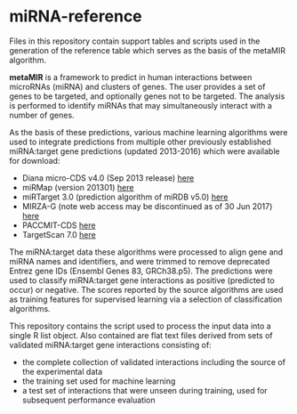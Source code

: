 # **miRNA-reference**

Files in this repository contain support tables and scripts used in the generation
of the reference table which serves as the basis of the metaMIR algorithm. 

**metaMIR** is a framework to predict in human interactions between 
microRNAs (miRNA) and clusters of genes. The user provides a set of genes to be targeted, 
and optionally genes not to be targeted. The analysis is performed to identify 
miRNAs that may simultaneously interact with a number of genes.

As the basis of these predictions, various machine learning algorithms were
used to integrate predictions from multiple other previously established
miRNA:target gene predictions (updated 2013-2016) which were available for download:
  * Diana micro-CDS v4.0 (Sep 2013 release) [here](http://diana.imis.athena-innovation.gr/DianaTools/index.php?r=microT_CDS/index)
  * miRMap (version 201301) [here](http:77cegg.unige.ch/mirmap)
  * miRTarget 3.0 (prediction algorithm of miRDB v5.0) [here](http://mirdb.org/download.html)
  * MIRZA-G (note web access may be discontinued as of 30 Jun 2017) [here](http://www.clipz.unibas.ch/index.php?r=tools/mirza/Submission/index)
  * PACCMIT-CDS [here](http://paccmit.epfl.ch/)
  * TargetScan 7.0 [here](http://www.targetscan.org/vert_70/)

The miRNA:target data these algorithms were processed to align gene and miRNA names and identifiers,
and were trimmed to remove deprecated Entrez gene IDs (Ensembl Genes 83, GRCh38.p5). The predictions 
were used to classify miRNA:target gene interactions as positive (predicted to occur) or negative. 
The scores reported by the source algorithms are used as training features for supervised learning 
via a selection of classification algorithms.

This repository contains the script used to process the input data into a single R list object.
Also contained are flat text files derived from sets of validated miRNA:target gene interactions
consisting of:
  * the complete collection of validated interactions including the source of the experimental data
  * the training set used for machine learning
  * a test set of interactions that were unseen during training, used for subsequent performance evaluation
  
